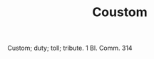 ---
title: Coustom
letter: C
permalink: "/definitions/bld-coustom.html"
body: Custom; duty; toll; tribute. 1 Bl. Comm. 314
published_at: '2018-07-07'
source: Black's Law Dictionary 2nd Ed (1910)
layout: post
---